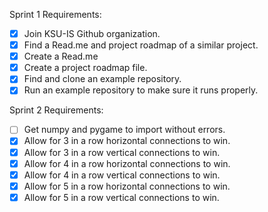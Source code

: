 Sprint 1 Requirements:
- [x] Join KSU-IS Github organization.
- [x] Find a Read.me and project roadmap of a similar project.
- [x] Create a Read.me
- [x] Create a project roadmap file.
- [x] Find and clone an example repository.
- [x] Run an example repository to make sure it runs properly.

Sprint 2 Requirements: 
- [ ] Get numpy and pygame to import without errors.
- [x] Allow for 3 in a row horizontal connections to win.
- [x] Allow for 3 in a row vertical connections to win.
- [x] Allow for 4 in a row horizontal connections to win.
- [x] Allow for 4 in a row vertical connections to win.
- [x] Allow for 5 in a row horizontal connections to win.
- [x] Allow for 5 in a row vertical connections to win. 
